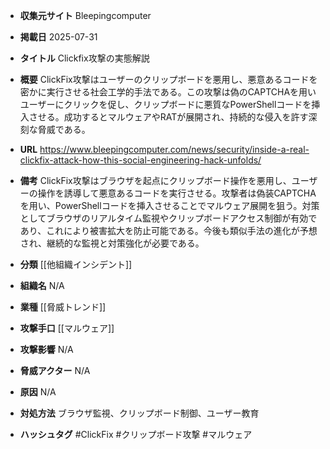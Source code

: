 - **収集元サイト**
Bleepingcomputer

- **掲載日**
2025-07-31

- **タイトル**
Clickfix攻撃の実態解説

- **概要**
ClickFix攻撃はユーザーのクリップボードを悪用し、悪意あるコードを密かに実行させる社会工学的手法である。この攻撃は偽のCAPTCHAを用いユーザーにクリックを促し、クリップボードに悪質なPowerShellコードを挿入させる。成功するとマルウェアやRATが展開され、持続的な侵入を許す深刻な脅威である。

- **URL**
https://www.bleepingcomputer.com/news/security/inside-a-real-clickfix-attack-how-this-social-engineering-hack-unfolds/

- **備考**
ClickFix攻撃はブラウザを起点にクリップボード操作を悪用し、ユーザーの操作を誘導して悪意あるコードを実行させる。攻撃者は偽装CAPTCHAを用い、PowerShellコードを挿入させることでマルウェア展開を狙う。対策としてブラウザのリアルタイム監視やクリップボードアクセス制御が有効であり、これにより被害拡大を防止可能である。今後も類似手法の進化が予想され、継続的な監視と対策強化が必要である。

- **分類**
[[他組織インシデント]]

- **組織名**
N/A

- **業種**
[[脅威トレンド]]

- **攻撃手口**
[[マルウェア]]

- **攻撃影響**
N/A

- **脅威アクター**
N/A

- **原因**
N/A

- **対処方法**
ブラウザ監視、クリップボード制御、ユーザー教育

- **ハッシュタグ**
#ClickFix #クリップボード攻撃 #マルウェア
